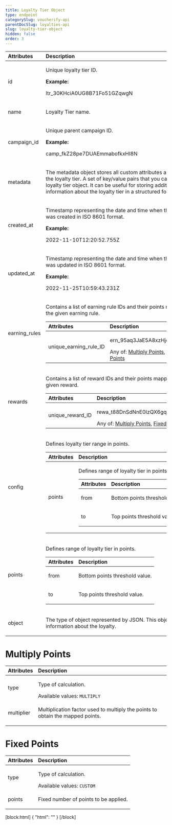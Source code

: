 ```yaml
---
title: Loyalty Tier Object
type: endpoint
categorySlug: voucherify-api
parentDocSlug: loyalties-api
slug: loyalty-tier-object
hidden: false
order: 3
---
```


| Attributes |  Description |
|:-----|:--------|
| id | <p>Unique loyalty tier ID.</p> **Example:** <p>ltr_30KHciA0UG8B71Fo51GZqwgN</p> |
| name | <p>Loyalty Tier name.</p> |
| campaign_id | <p>Unique parent campaign ID.</p> **Example:** <p>camp_fkZ28pe7DUAEmmabofkxHI8N</p> |
| metadata | <p>The metadata object stores all custom attributes assigned to the loyalty tier. A set of key/value pairs that you can attach to a loyalty tier object. It can be useful for storing additional information about the loyalty tier in a structured format.</p>  |
| created_at | <p>Timestamp representing the date and time when the loyalty tier was created in ISO 8601 format.</p> **Example:** <p>2022-11-10T12:20:52.755Z</p> |
| updated_at | <p>Timestamp representing the date and time when the loyalty tier was updated in ISO 8601 format.</p> **Example:** <p>2022-11-25T10:59:43.231Z</p> |
| earning_rules | <p>Contains a list of earning rule IDs and their points mapping for the given earning rule.</p> <table><thead><tr><th style="text-align:left">Attributes</th><th style="text-align:left">Description</th></tr></thead><tbody><tr><td style="text-align:left">unique_earning_rule_ID</td><td style="text-align:left"><p>ern_95aq3JaE5A8xzHjoJPYNRqXZ</p> Any of: <a href="#multiply-points">Multiply Points</a>, <a href="#fixed-points">Fixed Points</a></td></tr></tbody></table> |
| rewards | <p>Contains a list of reward IDs and their points mapping for the given reward.</p> <table><thead><tr><th style="text-align:left">Attributes</th><th style="text-align:left">Description</th></tr></thead><tbody><tr><td style="text-align:left">unique_reward_ID</td><td style="text-align:left"><p>rewa_t88DnSdNnE0IzQX6gqH3jHGQ</p> Any of: <a href="#multiply-points">Multiply Points</a>, <a href="#fixed-points">Fixed Points</a></td></tr></tbody></table> |
| config | <p>Defines loyalty tier range in points.</p> <table><thead><tr><th style="text-align:left">Attributes</th><th style="text-align:left">Description</th></tr></thead><tbody><tr><td style="text-align:left">points</td><td style="text-align:left"><p>Defines range of loyalty tier in points.</p> <table><thead><tr><th style="text-align:left">Attributes</th><th style="text-align:left">Description</th></tr></thead><tbody><tr><td style="text-align:left">from</td><td style="text-align:left"><p>Bottom points threshold value.</p></td></tr><tr><td style="text-align:left">to</td><td style="text-align:left"><p>Top points threshold value.</p></td></tr></tbody></table></td></tr></tbody></table> |
| points | <p>Defines range of loyalty tier in points.</p> <table><thead><tr><th style="text-align:left">Attributes</th><th style="text-align:left">Description</th></tr></thead><tbody><tr><td style="text-align:left">from</td><td style="text-align:left"><p>Bottom points threshold value.</p></td></tr><tr><td style="text-align:left">to</td><td style="text-align:left"><p>Top points threshold value.</p></td></tr></tbody></table> |
| object | <p>The type of object represented by JSON. This object stores information about the loyalty.</p> |
# Multiply Points
| Attributes |  Description |
|:-----|:--------|
| type | <p>Type of calculation.</p> Available values: `MULTIPLY` |
| multiplier | <p>Multiplication factor used to multiply the points to obtain the mapped points.</p> |
# Fixed Points
| Attributes |  Description |
|:-----|:--------|
| type | <p>Type of calculation.</p> Available values: `CUSTOM` |
| points | <p>Fixed number of points to be applied.</p> |

[block:html]
{
  "html": "<style>\n[title=\"Toggle library\"] { \n  display: none; }\n.LanguagePicker-divider { \n  display: none; }\n.Playground-section3VTXuaYZivJK > .APISectionHeader3LN_-QIR0m7x {\n  display: none; }\n.LanguagePicker-languages1qVVo_v6AlP9 {\n  display: none; }\n.headline-container-article-info2GaOf2jMpV0r {\n  display: none; }\n.APISectionHeader3LN_-QIR0m7x {\n  display: none; }\n.APIResponseSchemaPicker-label3XMQ9E-slNcS {\n  display: none; }\n.PlaygroundC7DInM9NFvBg {\n  display: none; }\n.Modal-Header3VPrQs3MUWWd {\n  display: none; }\n.rm-ReferenceMain .rm-Article {\n  max-width: 2000px; }\n</style>"
}
[/block]
